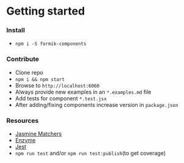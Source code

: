 # Getting started

### Install
- `npm i -S formik-components`

### Contribute
- Clone repo
- `npm i && npm start`
- Browse to `http://localhost:6060`
- Always provide new examples in an `*.examples.md` file
- Add tests for component `*.test.jsx`
- After adding/fixing components increase version in `package.json`

### Resources
- [Jasmine Matchers](https://github.com/JamieMason/Jasmine-Matchers)
- [Enzyme](http://airbnb.io/enzyme/)
- [Jest](https://facebook.github.io/jest/)
- `npm run test` and/or `npm run test:publish`(to get coverage)
